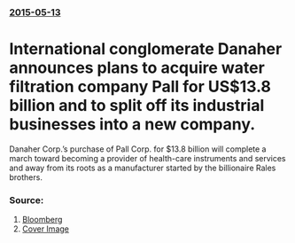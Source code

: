 ### [2015-05-13](/news/2015/05/13/index.md)

# International conglomerate Danaher announces plans to acquire water filtration company Pall for US$13.8 billion and to split off its industrial businesses into a new company. 

Danaher Corp.’s purchase of Pall Corp. for $13.8 billion will complete a march toward becoming a provider of health-care instruments and services and away from its roots as a manufacturer started by the billionaire Rales brothers.


### Source:

1. [Bloomberg](http://www.bloomberg.com/news/articles/2015-05-13/danaher-to-buy-pall-for-13-8-billion-split-into-two-companies)
1. [Cover Image](https://assets.bwbx.io/s3/javelin/public/javelin/images/social-default-a4f15fa7ee.jpg)
